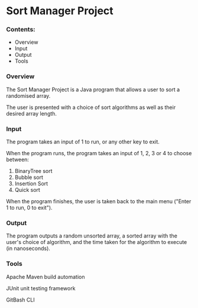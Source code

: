 # Sort Manager Project
### Contents:
<ul>
        <li>Overview</li>
        <li>Input</li>
        <li>Output</li>
        <li>Tools</li>
</ul>




### Overview 
<p>The Sort Manager Project is a Java program that allows a user to sort a randomised 
array.</p>
<p>The user is presented with a choice of sort algorithms as well as their desired array length. </p>

### Input
<p>The program takes an input of 1 to run, or any other key to exit.</p>
<p>When the program runs, the program takes an input of 1, 2, 3 or 4 to choose between:
<ol>
    <li>BinaryTree sort</li>
    <li>Bubble sort</li>
    <li>Insertion Sort</li>
    <li>Quick sort</li>
</ol></p>
<p>When the program finishes, the user is taken back to the main menu ("Enter 1 to run, 0 to exit"). </p>

### Output 
<p>The program outputs a random unsorted array,
a sorted array with the user's choice of algorithm, and the time taken for the algorithm to execute (in nanoseconds).</p>

### Tools
<p>Apache Maven build automation</p>
<p>JUnit unit testing framework</p>
<p>GitBash CLI</p>
